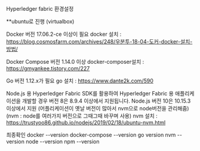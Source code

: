 Hyperledger fabric 환경설정

**ubuntu로 진행 (virtualbox)

Docker 버전 17.06.2-ce 이상이 필요
docker 설치 : https://blog.cosmosfarm.com/archives/248/우분투-18-04-도커-docker-설치-방법/

Docker  Compose 버전 1.14.0 이상
docker-composer설치 : https://gmyankee.tistory.com/227

Go 버전 1.12.x가 필요
go 설치 : https://www.dante2k.com/590

Node.js 용 Hyperledger Fabric SDK를 활용하여 Hyperledger Fabric 용 애플리케이션을 개발할 경우 버전 8은 8.9.4 이상에서 지원됩니다. Node.js 버전 10은 10.15.3 이상에서 지원
(어플리케이션이 옛날 버전이 많아서 nvm으로 node버전을 관리해줌)
(nvm : node를 여러가지 버전으로 그때그때 바꾸며 사용)
nvm 설치 : https://trustyoo86.github.io/nodejs/2019/02/18/ubuntu-nvm.html

최종확인
docker --version
docker-compose --version
go version
nvm --version
node --version
npm --version


